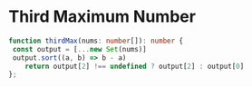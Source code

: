 # Third Maximum Number

```typescript
function thirdMax(nums: number[]): number {
 const output = [...new Set(nums)]
 output.sort((a, b) => b - a)
    return output[2] !== undefined ? output[2] : output[0]
};
```

